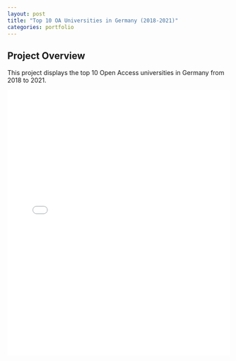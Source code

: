 ```yaml
---
layout: post
title: "Top 10 OA Universities in Germany (2018-2021)"
categories: portfolio
---
```


## Project Overview

This project displays the top 10 Open Access universities in Germany from 2018 to 2021.

<iframe src="{{ '../images/top_10_oa_unis_germany_2018-2021.html' | relative_url }}" width="100%" height="600px" frameborder="0"></iframe>
